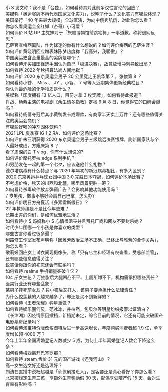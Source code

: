 小 S 发文称：我不是「台独」，如何看待其对此前争议性言论的回应？  
美媒称「奥运奖牌不再代表国家文化实力」，说明了什么？文化实力有哪些体现？  
美国举行「40 年来最大规模」全球军演，为向中俄秀肌肉，对此你怎么看？  
你怎么看奥运会全红婵（杏哥）小可爱？  
如何评价 B 站 UP 主党妹对于「旅顺博物馆前跳宅舞」一事道歉，称将退网反思？  
巴萨官宣梅西离队，作为球迷的你有什么想说的？如何评价梅西的巴萨生涯？  
如何评价黄晓明回应蹭表妹陈梦热度称「我高兴，我骄傲」？  
中国奥运史含金量最高的奖牌是哪个？  
如何看待牙买加田径选手因认为自己「稳进决赛」，故意放慢冲刺导致出局？  
如何看待 2022 年秋招算法岗人间地狱？  
如何评价 2020 东京奥运会男子 20 公里竞走王凯华第 7 ，张俊第 8 ？  
如何看待小苍、 Miss 、 JY 、小智、 7 号等人近期集体更新经典栏目？  
你认为最危险的化学物质是什么？  
美媒称「印度拥有 13 亿人口，目前才拿 3 枚奖牌」，如何看待此报道？  
肖战、杨紫主演的电视剧《余生请多指教》定档 9 月 8 日，你觉得它的口碑会爆吗？  
如何看待杨倩夺冠后其小黄鸭发卡成爆款，有商家半天卖上万件？还有哪些值得关注的奥运会商机？  
有哪些好喝的冲剂固体饮料？  
2021 LPL 夏季赛 iG 1:2 RA，如何评价这场比赛？  
如何评价朱亚明获得 2020 东京奥运会男子三级跳远决赛银牌，刷新国家队与个人最好成绩，方耀庆第 8 ？  
看了周深的白 T vlog，你有什么想说的?  
如何评价摩托罗拉 edge 系列手机？  
和男朋友在一起的第一个七夕，应该送他什么礼物？  
德尔塔病毒有什么特点？与 2020 年年初的新冠病毒相比，有多大区别？  
2020 东京奥运乒乓球女团中国 3:0 完胜日本夺冠，如何评价本场比赛？  
不考虑价格，秋天的川西和北疆，哪里风景更胜一筹？  
如何看待杀毒软件放弃弹窗广告？会影响其他功能使用吗？  
7 岁男孩，做事不够好会扇自己巴掌，怎么办?  
如何评价明日方舟夏活《多索雷斯假日》？  
22 年教师编是不是比今年更难？  
长期出差的你们，是如何优雅地生活？  
如何看待小 S 妈妈称小 S 心情很沮丧并且拜托厂商和网友不要封杀她？  
时代少年团哪一个小孩是你喜欢的类型？  
哪些古言你看过很多遍？  
利路修工作室发布声明称「因雅芳政治立场不正确，已终止与雅芳的合作关系」，你怎么看？  
歌莉娅回应女士试衣间现摄像头，称「只有店主和经理有权查看，受总部监管」，还有哪些信息值得关注？  
说实话你跟你的初恋还会有联系吗？  
如何看待 realme 手机销量突破 1 亿？  
104 斤女生花 7 万抽脂后大腿凹凸不平、上厕所蹲不下，机构需承担哪些责任？医美行业还有哪些乱象？  
某男子摔死前女友 7 只小猫后又打人，该男子要承担什么法律责任？  
为什么挖莲藕的人越来越多了，却还是买不到新鲜的？  
如何看待《王者荣耀》弈星重做？  
如何看待娱乐圈何炅，范冰冰，井柏然，包贝尔等明星纷纷报警以证清白？  
《长津湖》因疫情原因撤档，新档期未定，综合目前的情况，它还有可能突破国产电影票房纪录吗？  
如何看待淘宝特价版改名淘特后进一步高速增长，年度购买消费者超 1.9 亿，单季度增长超 4000 万？  
今年上半年全国离婚登记人数减少 5 成，为何上半年离婚登记人数会下降这么多？  
如何看待梅西离开巴塞罗那？  
如何看待 steam 售价 31 元的国产游戏《还我河山》？  
高一女生选文好还是选理好？  
刘涛在直播中说杨超越是「仙侠剧接班人」，是客套还是真心看好？你怎么看？  
北京按规定生育三孩，享额外生育奖励假 30 天，配偶享受陪产假 15 天，会对生育率有影响吗 ？  
